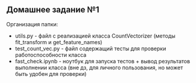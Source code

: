 ## Домашнее задание №1

Организация папки:

- utils.py - файл с реализацией класса CountVectorizer (методы fit_transform и get_feature_names)
- test_count_vec.py - файл содержащий тесты для проверки работоспособности класса
- fast_check.ipynb - ноутбук для запуска тестов + вывод результатов выполнении класса (вне дз, для личного пользования, но может быть удобен для проверки)
